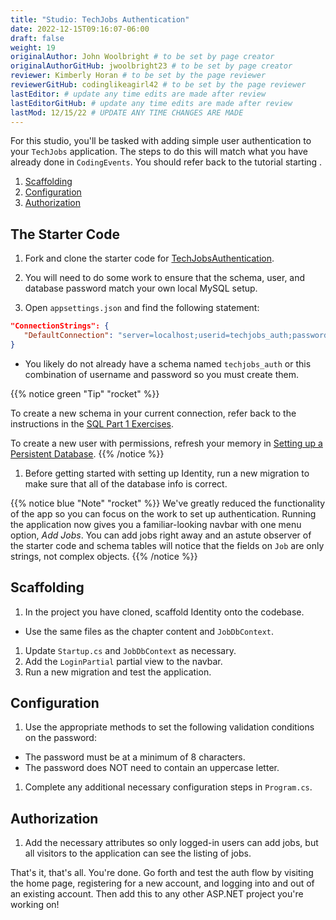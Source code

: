 ```yaml
---
title: "Studio: TechJobs Authentication"
date: 2022-12-15T09:16:07-06:00
draft: false
weight: 19
originalAuthor: John Woolbright # to be set by page creator
originalAuthorGitHub: jwoolbright23 # to be set by page creator
reviewer: Kimberly Horan # to be set by the page reviewer
reviewerGitHub: codinglikeagirl42 # to be set by the page reviewer
lastEditor: # update any time edits are made after review
lastEditorGitHub: # update any time edits are made after review
lastMod: 12/15/22 # UPDATE ANY TIME CHANGES ARE MADE
---
```


For this studio, you'll be tasked with adding simple user authentication to your `TechJobs` application. The steps to do this will match what you have already done in `CodingEvents`. You should refer back to the tutorial starting <!-- TODO: add link to 19.3 Before you Start -->.

1. [Scaffolding](http://localhost:1313/authentication/studio/#scaffolding)
1. [Configuration](http://localhost:1313/authentication/studio/#configuration)
1. [Authorization](http://localhost:1313/authentication/studio/#authorization)

## The Starter Code

1. Fork and clone the starter code for 
[TechJobsAuthentication](https://github.com/LaunchCodeEducation/TechJobsAuthentication).

1. You will need to do some work to ensure that the schema, user, and database password 
match your own local MySQL setup.

1. Open `appsettings.json` and find the following statement:

```json
"ConnectionStrings": {
   "DefaultConnection": "server=localhost;userid=techjobs_auth;password=ILoveTechJobs;database=techjobs_auth;"
}
```

- You likely do not already have a schema named `techjobs_auth` or this combination of username and password so you must create them.

{{% notice green "Tip" "rocket" %}}
<!-- TODO: Add link to 1.4 exercises SQL, Part 1 to below link -->
To create a new schema in your current connection, refer back to the instructions in the [SQL Part 1 Exercises](https://education.launchcode.org/SQL/chapters/mysql-part-1/exercises.html).
<!-- TODO: Add link to 17.1 Setting up a persistent database video -->
To create a new user with permissions, refresh your memory in [Setting up a Persistent Database]().
{{% /notice %}}

1. Before getting started with setting up Identity, run a new migration to make sure that all of the database info is correct.

{{% notice blue "Note" "rocket" %}}
We've greatly reduced the functionality of the app so you can focus on the work to set up authentication. Running the application now 
gives you a familiar-looking navbar with one menu option, *Add Jobs*. You can add jobs right away and an astute observer of the starter code and schema tables will notice that the fields on `Job` are only strings, not complex objects.
{{% /notice %}}

## Scaffolding

1. In the project you have cloned, scaffold Identity onto the codebase.

- Use the same files as the chapter content and `JobDbContext`.

1. Update `Startup.cs` and `JobDbContext` as necessary.
1. Add the `LoginPartial` partial view to the navbar.
1. Run a new migration and test the application.

## Configuration

1. Use the appropriate methods to set the following validation conditions on the password:

- The password must be at a minimum of 8 characters.
- The password does NOT need to contain an uppercase letter.

1. Complete any additional necessary configuration steps in `Program.cs`.

## Authorization

1. Add the necessary attributes so only logged-in users can add jobs, but all visitors to the application can see the listing of jobs.

That's it, that's all. You're done. Go forth and test the auth flow by visiting the home page, registering for a new account, and logging into and out of an existing account. Then add this to any other ASP.NET project you're working on!

